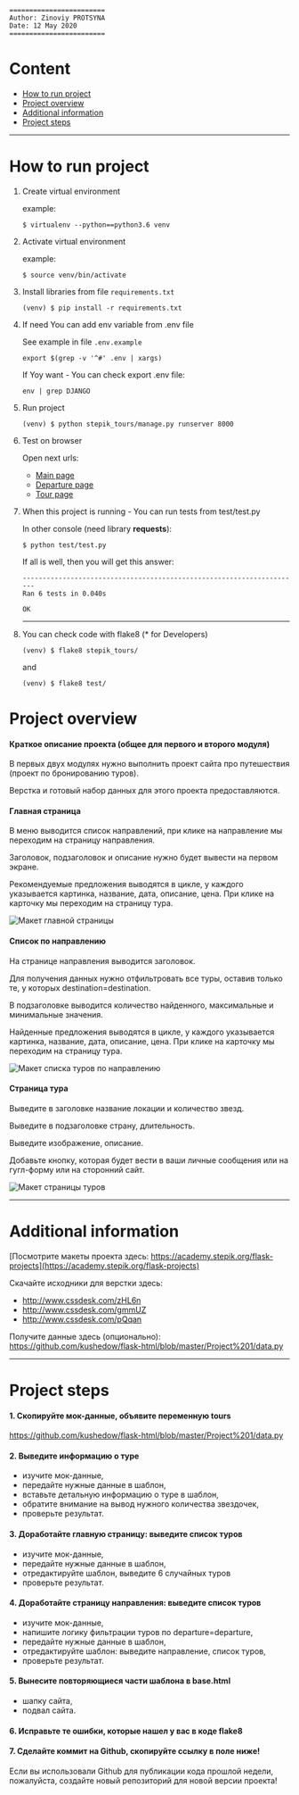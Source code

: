 ```
========================
Author: Zinoviy PROTSYNA
Date: 12 May 2020
========================
```

# Content
- [How to run project](#how-to-run-project)
- [Project overview](#project-overview)
- [Additional information](#additional-information)
- [Project steps](#project-steps)
---


# How to run project

1. Create virtual environment 

   example:

   `$ virtualenv --python==python3.6 venv`

1. Activate virtual environment 

   example:

   `$ source venv/bin/activate`

1. Install libraries from file `requirements.txt`

   `(venv) $ pip install -r requirements.txt`

1. If need You can add env variable from .env file

   See example in file `.env.example`

   `export $(grep -v '^#' .env | xargs)`
   
   If Yoy want - You can check export .env file:
   
   `env | grep DJANGO`

1. Run project

   `(venv) $ python stepik_tours/manage.py runserver 8000`

1. Test on browser
    
    Open next urls:
    - [Main page](http://localhost:8000/)
    - [Departure page](http://localhost:8000/departure/msk)
    - [Tour page](http://localhost:8000/tour/1)

1. When this project is running - You can run tests from test/test.py
 
   In other console (need library **requests**):

   `$ python test/test.py`

   If all is well, then you will get this answer:
   
   ```
   ----------------------------------------------------------------------
   Ran 6 tests in 0.040s
   
   OK
   ```
   ---

1. You can check code with flake8 (* for Developers)

   `(venv) $ flake8 stepik_tours/`
    
   and
    
   `(venv) $ flake8 test/`

# Project overview

#### Краткое описание проекта (общее для первого и второго модуля)

В первых двух модулях нужно выполнить проект сайта про путешествия (проект по бронированию туров).

Верстка и готовый набор данных для этого проекта предоставляются.

#### Главная страница

В меню выводится список направлений, при клике на направление мы переходим на страницу направления.

Заголовок, подзаголовок и описание нужно будет вывести на первом экране.

Рекомендуемые предложения выводятся в цикле, у каждого указывается картинка, название, дата, описание, цена.
При клике на карточку мы переходим на страницу тура.

![Макет главной страницы](img/main_page.png "главная страница")

#### Список по направлению

На странице направления выводится заголовок.

Для получения данных нужно отфильтровать все туры, оставив только те, у которых destination=destination.

В подзаголовке выводится количество найденного, максимальные и минимальные значения.

Найденные предложения выводятся в цикле, у каждого указывается картинка, название, дата, описание, цена.
При клике на карточку мы переходим на страницу тура.

![Макет списка туров по направлению](img/list_of_way_page.png "список туров по направлению")

#### Страница тура

Выведите в заголовке название локации и количество звезд.

Выведите в подзаголовке страну, длительность.

Выведите изображение, описание.

Добавьте кнопку, которая будет вести в ваши личные сообщения или на гугл-форму или на сторонний сайт.

![Макет страницы туров](img/list_of_tour_page.png "список туров")

---


# Additional information

[Посмотрите макеты проекта здесь: https://academy.stepik.org/flask-projects](https://academy.stepik.org/flask-projects)

Скачайте исходники для верстки здесь:
- http://www.cssdesk.com/zHL6n
- http://www.cssdesk.com/gmmUZ
- http://www.cssdesk.com/pQqan

Получите данные здесь (опционально):
https://github.com/kushedow/flask-html/blob/master/Project%201/data.py

---


# Project steps

#### 1. Скопируйте мок-данные, объявите переменную tours

https://github.com/kushedow/flask-html/blob/master/Project%201/data.py

#### 2. Выведите информацию о туре

- изучите мок-данные,
- передайте нужные данные в шаблон,
- вставьте детальную информацию о туре в шаблон,
- обратите внимание на вывод нужного количества звездочек,
- проверьте результат.

#### 3. Доработайте главную страницу: выведите список туров

- изучите мок-данные,
- передайте нужные данные в шаблон,
- отредактируйте шаблон, выведите 6 случайных туров 
- проверьте результат.

#### 4. Доработайте страницу направления: выведите список туров

- изучите мок-данные,
- напишите логику фильтрации туров по departure=departure,
- передайте нужные данные в шаблон,
- отредактируйте шаблон: выведите направление, список туров,
- проверьте результат.

#### 5. Вынесите повторяющиеся части шаблона в base.html

- шапку сайта,
- подвал сайта.

#### 6. Исправьте те ошибки, которые нашел у вас в коде flake8

#### 7. Сделайте коммит на Github, скопируйте ссылку в поле ниже!

Если вы использовали Github для публикации кода прошлой недели, пожалуйста, создайте новый репозиторий для новой версии проекта!
